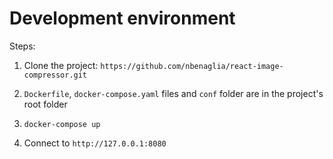 # Development environment

Steps:

1. Clone the project: `https://github.com/nbenaglia/react-image-compressor.git`

2. `Dockerfile`, `docker-compose.yaml` files and `conf` folder are in the project's root folder

3. `docker-compose up`

4. Connect to `http://127.0.0.1:8080`
